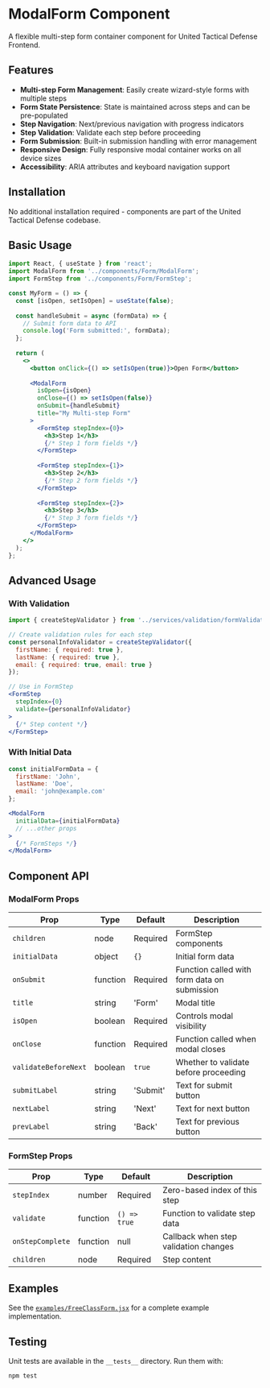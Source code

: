 # ModalForm Component

A flexible multi-step form container component for United Tactical Defense Frontend.

## Features

- **Multi-step Form Management**: Easily create wizard-style forms with multiple steps
- **Form State Persistence**: State is maintained across steps and can be pre-populated
- **Step Navigation**: Next/previous navigation with progress indicators
- **Step Validation**: Validate each step before proceeding
- **Form Submission**: Built-in submission handling with error management
- **Responsive Design**: Fully responsive modal container works on all device sizes
- **Accessibility**: ARIA attributes and keyboard navigation support

## Installation

No additional installation required - components are part of the United Tactical Defense codebase.

## Basic Usage

```jsx
import React, { useState } from 'react';
import ModalForm from '../components/Form/ModalForm';
import FormStep from '../components/Form/FormStep';

const MyForm = () => {
  const [isOpen, setIsOpen] = useState(false);
  
  const handleSubmit = async (formData) => {
    // Submit form data to API
    console.log('Form submitted:', formData);
  };
  
  return (
    <>
      <button onClick={() => setIsOpen(true)}>Open Form</button>
      
      <ModalForm
        isOpen={isOpen}
        onClose={() => setIsOpen(false)}
        onSubmit={handleSubmit}
        title="My Multi-step Form"
      >
        <FormStep stepIndex={0}>
          <h3>Step 1</h3>
          {/* Step 1 form fields */}
        </FormStep>
        
        <FormStep stepIndex={1}>
          <h3>Step 2</h3>
          {/* Step 2 form fields */}
        </FormStep>
        
        <FormStep stepIndex={2}>
          <h3>Step 3</h3>
          {/* Step 3 form fields */}
        </FormStep>
      </ModalForm>
    </>
  );
};
```

## Advanced Usage

### With Validation

```jsx
import { createStepValidator } from '../services/validation/formValidator';

// Create validation rules for each step
const personalInfoValidator = createStepValidator({
  firstName: { required: true },
  lastName: { required: true },
  email: { required: true, email: true }
});

// Use in FormStep
<FormStep 
  stepIndex={0}
  validate={personalInfoValidator}
>
  {/* Step content */}
</FormStep>
```

### With Initial Data

```jsx
const initialFormData = {
  firstName: 'John',
  lastName: 'Doe',
  email: 'john@example.com'
};

<ModalForm
  initialData={initialFormData}
  // ...other props
>
  {/* FormSteps */}
</ModalForm>
```

## Component API

### ModalForm Props

| Prop | Type | Default | Description |
|------|------|---------|-------------|
| `children` | node | Required | FormStep components |
| `initialData` | object | `{}` | Initial form data |
| `onSubmit` | function | Required | Function called with form data on submission |
| `title` | string | 'Form' | Modal title |
| `isOpen` | boolean | Required | Controls modal visibility |
| `onClose` | function | Required | Function called when modal closes |
| `validateBeforeNext` | boolean | `true` | Whether to validate before proceeding |
| `submitLabel` | string | 'Submit' | Text for submit button |
| `nextLabel` | string | 'Next' | Text for next button |
| `prevLabel` | string | 'Back' | Text for previous button |

### FormStep Props

| Prop | Type | Default | Description |
|------|------|---------|-------------|
| `stepIndex` | number | Required | Zero-based index of this step |
| `validate` | function | `() => true` | Function to validate step data |
| `onStepComplete` | function | null | Callback when step validation changes |
| `children` | node | Required | Step content |

## Examples

See the [`examples/FreeClassForm.jsx`](./examples/FreeClassForm.jsx) for a complete example implementation.

## Testing

Unit tests are available in the `__tests__` directory. Run them with:

```bash
npm test
``` 